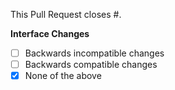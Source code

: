 This Pull Request closes #<!-- ADD RELEVANT ISSUE ID HERE -->.


**Interface Changes**
<!-- Use this template for implementations that don't change the softwares interface -->

- [ ] Backwards incompatible changes <!-- USE "MAJOR" INSTEAD -->
- [ ] Backwards compatible changes <!-- USE "MINOR" INSTEAD -->
- [x] None of the above
